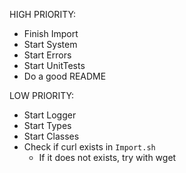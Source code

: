 
HIGH PRIORITY:
- Finish Import
- Start System
- Start Errors
- Start UnitTests
- Do a good README

LOW PRIORITY:
- Start Logger
- Start Types
- Start Classes
- Check if curl exists in `Import.sh`
   - If it does not exists, try with wget
